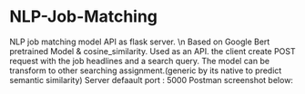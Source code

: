 # NLP-Job-Matching
NLP job matching model API as flask server. \n
Based on Google Bert pretrained Model & cosine_similarity.
Used as an API. the client create POST request with the job headlines and a search query.
The model can be transform to other searching assignment.(generic by its native to predict semantic similarity)
Server defaault port : 5000
Postman screenshot below:

